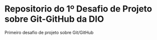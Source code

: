 # Repositorio do 1º Desafio de Projeto sobre Git-GitHub da DIO
Primeiro desafio de projeto sobre Git/GitHub
